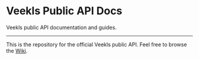 # Veekls Public API Docs

Veekls public API documentation and guides.

---

This is the repository for the official Veekls public API. Feel free to browse the [Wiki](https://github.com/Veekls/public-api-docs/wiki).

